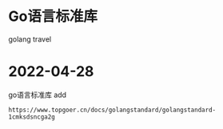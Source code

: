 # Go语言标准库
golang travel
# 2022-04-28
go语言标准库 add   
```url
https://www.topgoer.cn/docs/golangstandard/golangstandard-1cmksdsncga2g
```



